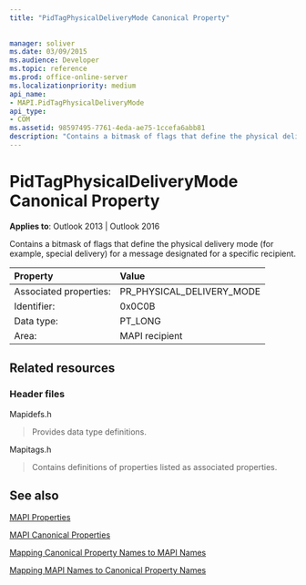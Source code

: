 ```yaml
---
title: "PidTagPhysicalDeliveryMode Canonical Property"
 
 
manager: soliver
ms.date: 03/09/2015
ms.audience: Developer
ms.topic: reference
ms.prod: office-online-server
ms.localizationpriority: medium
api_name:
- MAPI.PidTagPhysicalDeliveryMode
api_type:
- COM
ms.assetid: 98597495-7761-4eda-ae75-1ccefa6abb81
description: "Contains a bitmask of flags that define the physical delivery mode for a message designated for a specific recipient."
---
```


# PidTagPhysicalDeliveryMode Canonical Property

  
  
**Applies to**: Outlook 2013 | Outlook 2016 
  
Contains a bitmask of flags that define the physical delivery mode (for example, special delivery) for a message designated for a specific recipient.
  
|Property |Value |
|:-----|:-----|
|Associated properties:  <br/> |PR_PHYSICAL_DELIVERY_MODE  <br/> |
|Identifier:  <br/> |0x0C0B  <br/> |
|Data type:  <br/> |PT_LONG  <br/> |
|Area:  <br/> |MAPI recipient  <br/> |
   
## Related resources

### Header files

Mapidefs.h
  
> Provides data type definitions.
    
Mapitags.h
  
> Contains definitions of properties listed as associated properties.
    
## See also



[MAPI Properties](mapi-properties.md)
  
[MAPI Canonical Properties](mapi-canonical-properties.md)
  
[Mapping Canonical Property Names to MAPI Names](mapping-canonical-property-names-to-mapi-names.md)
  
[Mapping MAPI Names to Canonical Property Names](mapping-mapi-names-to-canonical-property-names.md)

